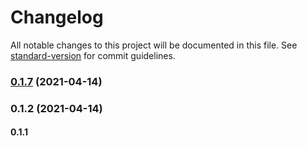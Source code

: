 # Changelog

All notable changes to this project will be documented in this file. See [standard-version](https://github.com/conventional-changelog/standard-version) for commit guidelines.

### [0.1.7](https://github.com/josemasf/job-list-and-filter/compare/v0.1.6...v0.1.7) (2021-04-14)

### 0.1.2 (2021-04-14)

#### 0.1.1
